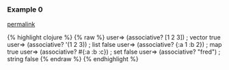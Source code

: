 ### Example 0
[permalink](#example-0)

{% highlight clojure %}
{% raw %}
user=> (associative? [1 2 3]) ; vector
true
user=> (associative? '(1 2 3)) ; list
false
user=> (associative? {:a 1 :b 2}) ; map
true
user=> (associative? #{:a :b :c}) ; set
false
user=> (associative? "fred") ; string
false
{% endraw %}
{% endhighlight %}


